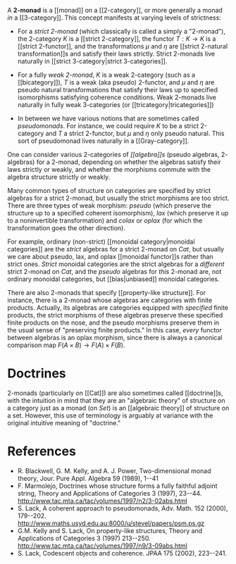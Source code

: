 A **2-monad** is a [[monad]] on a [[2-category]], or more generally a monad _in_ a [[3-category]].  This concept manifests at varying levels of strictness:

* For a _strict 2-monad_ (which classically is called a simply a "2-monad"), the 2-category $K$ is a [[strict 2-category]], the functor $T:K\to K$ is a [[strict 2-functor]], and the transformations $\mu$ and $\eta$ are [[strict 2-natural transformation]]s and satisfy their laws strictly.  Strict 2-monads live naturally in [[strict 3-category|strict 3-categories]].

* For a fully _weak 2-monad_, $K$ is a weak 2-category (such as a [[bicategory]]), $T$ is a weak (aka pseudo) 2-functor, and $\mu$ and $\eta$ are pseudo natural transformations that satisfy their laws up to specified isomorphisms satisfying coherence conditions.  Weak 2-monads live naturally in fully weak 3-categories (or [[tricategory|tricategories]])

* In between we have various notions that are sometimes called _pseudomonads_.  For instance, we could require $K$ to be a strict 2-category and $T$ a strict 2-functor, but $\mu$ and $\eta$ only pseudo natural.  This sort of pseudomonad lives naturally in a [[Gray-category]].

One can consider various 2-categories of _[[algebra]]s_ (pseudo algebras, $2$-algebras) for a 2-monad, depending on whether the algebras satisfy their laws strictly or weakly, and whether the morphisms commute with the algebra structure strictly or weakly.

Many common types of structure on categories are specified by strict algebras for a strict 2-monad, but usually the strict morphisms are too strict.  There are three types of weak morphism: _pseudo_ (which preserve the structure up to a specified coherent isomorphism), _lax_ (which preserve it up to a noninvertible transformation) and _colax_ or _oplax_ (for which the transformation goes the other direction).

For example, ordinary (non-strict) [[monoidal category|monoidal categories]] are the _strict_ algebras for a strict 2-monad on $Cat$, but usually we care about pseudo, lax, and oplax [[monoidal functor]]s rather than strict ones.  _Strict_ monoidal categories are the strict algebras for a _different_ strict 2-monad on $Cat$, and the _pseudo_ algebras for _this_ 2-monad are, not ordinary monoidal categories, but [[bias|unbiased]] monoidal categories.

There are also 2-monads that specify [[property-like structure]].  For instance, there is a 2-monad whose algebras are categories with finite products.  Actually, its algebras are categories equipped with _specified_ finite products, the strict morphisms of these algebras preserve these specified finite products on the nose, and the pseudo morphisms preserve them in the usual sense of "preserving finite products."  In this case, _every_ functor between algebras is an oplax morphism, since there is always a canonical comparison map $F(A\times B) \to F(A)\times F(B)$.

# Doctrines

2-monads (particularly on [[Cat]]) are also sometimes called [[doctrine]]s, with the intuition in mind that they are an "algebraic theory" of structure on a category just as a monad (on $Set$) is an [[algebraic theory]] of structure on a set.  However, this use of terminology is arguably at variance with the original intuitive meaning of "doctrine."

# References

* R. Blackwell, G. M. Kelly, and A. J. Power, Two-dimensional monad theory, Jour. Pure Appl. Algebra 59 (1989), 1--41
* F. Marmolejo, Doctrines whose structure forms a fully faithful adjoint string, Theory and Applications of Categories 3 (1997), 23--44. <http://www.tac.mta.ca/tac/volumes/1997/n2/3-02abs.html>
* S. Lack, A coherent approach to pseudomonads, Adv. Math. 152 (2000), 179--202. <http://www.maths.usyd.edu.au:8000/u/stevel/papers/psm.ps.gz>
* G.M. Kelly and S. Lack, On property-like structures, Theory and Applications of Categories 3 (1997) 213--250.  <http://www.tac.mta.ca/tac/volumes/1997/n9/3-09abs.html>
* S. Lack, Codescent objects and coherence.  JPAA 175 (2002), 223--241.
